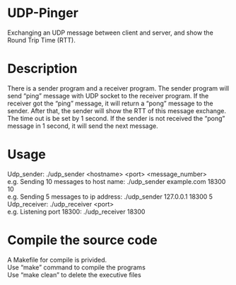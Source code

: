 # UDP-Pinger
Exchanging an UDP message between client and server, and show the Round Trip Time (RTT).

# Description
There is a sender program and a receiver program. The sender program will send “ping” message with UDP socket to the receiver program. If the receiver got the “ping” message, it will return a “pong” message to the sender. After that, the sender will show the RTT of this message exchange. The time out is be set by 1 second. If the sender is not received the “pong” message in 1 second, it will send the next message.

# Usage
Udp_sender: ./udp_sender &lt;hostname> &lt;port> &lt;message_number><br />
e.g. Sending 10 messages to host name: ./udp_sender example.com 18300 10 <br />
e.g. Sending 5 messages to ip address: ./udp_sender 127.0.0.1 18300 5<br />
Udp_receiver: ./udp_receiver &lt;port><br />
e.g. Listening port 18300: ./udp_receiver 18300<br />

# Compile the source code
A Makefile for compile is privided.<br />
Use “make” command to compile the programs <br />
Use “make clean” to delete the executive files <br />
